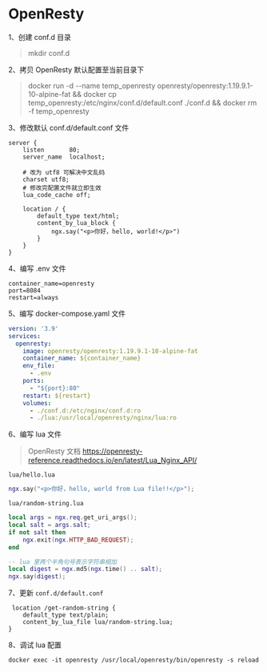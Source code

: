 # OpenResty

1、创建 conf.d 目录
> mkdir conf.d

2、拷贝 OpenResty 默认配置至当前目录下
> docker run -d --name temp_openresty openresty/openresty:1.19.9.1-10-alpine-fat && docker cp temp_openresty:/etc/nginx/conf.d/default.conf ./conf.d && docker rm -f temp_openresty

3、修改默认 conf.d/default.conf 文件
```nginx configuration
server {
    listen       80;
    server_name  localhost;

    # 改为 utf8 可解决中文乱码
    charset utf8;
    # 修改完配置文件就立即生效
    lua_code_cache off; 

    location / {
        default_type text/html;
        content_by_lua_block {
            ngx.say("<p>你好，hello, world!</p>")
        }
    }   
}
```

4、编写 .env 文件
```dotenv
container_name=openresty
port=8084
restart=always
```

5、编写 docker-compose.yaml 文件
```yaml
version: '3.9'
services:
  openresty:
    image: openresty/openresty:1.19.9.1-10-alpine-fat
    container_name: ${container_name}
    env_file:
      - .env
    ports:
      - "${port}:80"
    restart: ${restart}
    volumes:
      - ./conf.d:/etc/nginx/conf.d:ro
      - ./lua:/usr/local/openresty/nginx/lua:ro
```

6、编写 lua 文件

> OpenResty 文档 https://openresty-reference.readthedocs.io/en/latest/Lua_Nginx_API/

`lua/hello.lua`
```lua
ngx.say("<p>你好，hello, world from Lua file!!</p>");
```

`lua/random-string.lua`
```lua
local args = ngx.req.get_uri_args();
local salt = args.salt;
if not salt then
    ngx.exit(ngx.HTTP_BAD_REQUEST);
end

-- lua 里两个半角句号表示字符串相加
local digest = ngx.md5(ngx.time() .. salt);
ngx.say(digest);
```

7、更新 `conf.d/default.conf`
```dotenv
 location /get-random-string {
    default_type text/plain;
    content_by_lua_file lua/random-string.lua;
}
```

8、调试 lua 配置
```shell
docker exec -it openresty /usr/local/openresty/bin/openresty -s reload
```